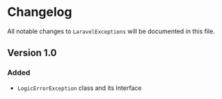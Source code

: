 # Changelog

All notable changes to `LaravelExceptions` will be documented in this file.

## Version 1.0

### Added
- `LogicErrorException` class and its Interface
